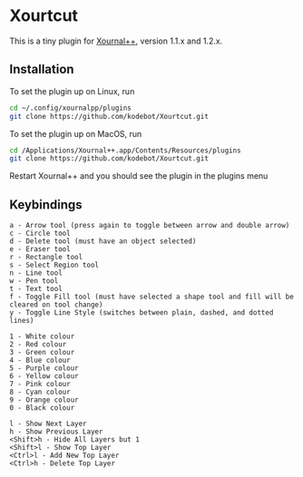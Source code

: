 # Xourtcut

This is a tiny plugin for [Xournal++](https://github.com/xournalpp/xournalpp),
version 1.1.x and 1.2.x.

## Installation

To set the plugin up on Linux, run

```bash
cd ~/.config/xournalpp/plugins
git clone https://github.com/kodebot/Xourtcut.git
```

To set the plugin up on MacOS, run

```bash
cd /Applications/Xournal++.app/Contents/Resources/plugins
git clone https://github.com/kodebot/Xourtcut.git
```

Restart Xournal++ and you should see the plugin in the plugins menu

## Keybindings

```text
a - Arrow tool (press again to toggle between arrow and double arrow)
c - Circle tool
d - Delete tool (must have an object selected)
e - Eraser tool
r - Rectangle tool
s - Select Region tool
n - Line tool
w - Pen tool
t - Text tool
f - Toggle Fill tool (must have selected a shape tool and fill will be cleared on tool change)
y - Toggle Line Style (switches between plain, dashed, and dotted lines)

1 - White colour
2 - Red colour
3 - Green colour
4 - Blue colour
5 - Purple colour
6 - Yellow colour
7 - Pink colour
8 - Cyan colour
9 - Orange colour
0 - Black colour

l - Show Next Layer
h - Show Previous Layer
<Shift>h - Hide All Layers but 1
<Shift>l - Show Top Layer
<Ctrl>l - Add New Top Layer
<Ctrl>h - Delete Top Layer

```

